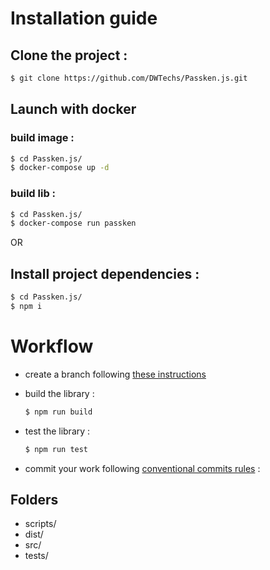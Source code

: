 # Installation guide

## Clone the project :

  ```bash
  $ git clone https://github.com/DWTechs/Passken.js.git
  ```

## Launch with docker
 
  ### build image : 
  ```bash
  $ cd Passken.js/
  $ docker-compose up -d
  ```
  
  ### build lib : 
  ```bash
  $ cd Passken.js/
  $ docker-compose run passken
  ```
  
OR

## Install project dependencies :

  ```bash
  $ cd Passken.js/
  $ npm i
  ```

# Workflow

- create a branch following [these instructions](https://lcluber.github.io/LeadDevToolkit/docs/git/branch.html)

- build the library :

  ```bash
  $ npm run build
  ```

- test the library :

  ```bash
  $ npm run test
  ```

- commit your work following [conventional commits rules](https://lcluber.github.io/LeadDevToolkit/docs/git/commit.html) :


## Folders

- scripts/
- dist/
- src/
- tests/

